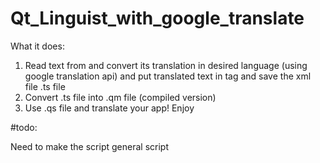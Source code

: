 # Qt_Linguist_with_google_translate

What it does:

1. Read text from <source tag> and convert its translation in desired language (using google translation api) and put translated text in <translation> tag and save the xml file .ts file
2. Convert .ts file into .qm file (compiled version)
3. Use .qs file and translate your app! Enjoy




#todo:

Need to make the script general script
